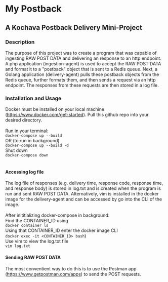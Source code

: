 # My Postback
## A Kochava Postback Delivery Mini-Project

### Description
The purpose of this project was to create a program that was capable of ingesting RAW POST DATA and delivering an response 
to an http endpoint. A php application (ingestion-agent) is used to accept the RAW POST DATA and format it to a "postback" object that is sent to
 a Redis queue. Next, a Golang application (delivery-agent) pulls these postback objects from the Redis queue, further formats them, and then 
 sends a request via an http endpoint. The responses from these requests are then stored in a log file. 
 
### Installation and Usage
Docker must be installed on your local machine (https://www.docker.com/get-started). Pull this github repo into your desired 
directory. </br> </br>
Run in your terminal: 
</br>
`docker-compose up --build`
</br>
OR (to run in background)
</br>
`docker-compose up --build -d` 
</br>
Shut down
</br>
`docker-compose down`
</br> </br>

#### Accessing log file
The log file of responses (e.g. delivery time, response code, response time, and response body) is stored in log.txt and is 
created when the program is run and sent RAW POST DATA. Alternatively, vim is installed in the docker image for the delivery-agent
and can be accessed by go into the CLI of the image.
</br> </br>
After inititializing docker-compose in background: 
</br>
Find the CONTAINER_ID using
</br>
`docker container ls`
</br>
Using that CONTAINER_ID enter the docker image CLI
</br>
`docker exec -it <CONTAINER_ID> bash`)
</br>
Use vim to view the log.txt file
</br>
`vim log.txt` 

#### Sending RAW POST DATA
The most conventient way to do this is to use the Postman app (https://www.getpostman.com/apps)
to send the POST requests.
